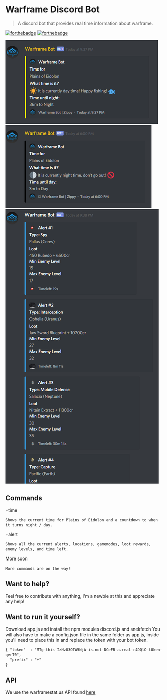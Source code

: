 # Warframe Discord Bot
> A discord bot that provides real time information about warframe.

[![forthebadge](https://forthebadge.com/images/badges/built-with-love.svg)](https://forthebadge.com)
[![forthebadge](https://forthebadge.com/images/badges/60-percent-of-the-time-works-every-time.svg)](https://forthebadge.com)


![](header1.png)
![](header2.png)
![](header3.png)

## Commands

+time

```
Shows the current time for Plains of Eidolon and a countdown to when it turns night / day.
```

+alert

```
Shows all the current alerts, locations, gamemodes, loot rewards, enemy levels, and time left.
```

More soon

```
More commands are on the way!
```
## Want to help?

Feel free to contribute with anything, I'm a newbie at this and appreciate any help!

## Want to run it yourself?

Download app.js and install the npm modules discord.js and snekfetch
You will also have to make a config.json file in the same folder as app.js, inside you'll need to place this in and replace the token with your bot token.

```
{ "token"  : "MTg-this-IzNzU3OTA5NjA-is.not-DCeFB-a.real-r4DQlO-t0ken-qerT0",
  "prefix" : "+"
}
```

## API

We use the warframestat.us API found [here](https://api.warframestat.us/)

